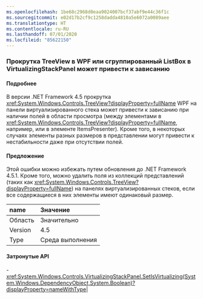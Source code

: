 ```yaml
---
ms.openlocfilehash: 1be68c2968d0eaa9024007bcf37abf9e44c36f1c
ms.sourcegitcommit: e02d17b2cf9c1258dadda4810a5e6072a0089aee
ms.translationtype: HT
ms.contentlocale: ru-RU
ms.lasthandoff: 07/01/2020
ms.locfileid: "85622150"
---
```

### <a name="scrolling-a-wpf-treeview-or-grouped-listbox-in-a-virtualizingstackpanel-can-cause-a-hang"></a>Прокрутка TreeView в WPF или сгруппированный ListBox в VirtualizingStackPanel может привести к зависанию

#### <a name="details"></a>Подробнее

В версии .NET Framework 4.5 прокрутка <xref:System.Windows.Controls.TreeView?displayProperty=fullName> WPF на панели виртуализированного стека может привести к зависанию при наличии полей в области просмотра (между элементами в <xref:System.Windows.Controls.TreeView?displayProperty=fullName>, например, или в элементе ItemsPresenter). Кроме того, в некоторых случаях элементы разных размеров в представлении могут привести к нестабильности даже при отсутствии полей.

#### <a name="suggestion"></a>Предложение

Этой ошибки можно избежать путем обновления до .NET Framework 4.5.1. Кроме того, можно удалить поля из коллекций представлений (таких как <xref:System.Windows.Controls.TreeView?displayProperty=fullName>) на панелях виртуализированных стеков, если все содержащиеся в них элементы имеют одинаковый размер.

| name    | Значение       |
|:--------|:------------|
| Область   |Значительно|
|Version|4.5|
|Type|Среда выполнения

#### <a name="affected-apis"></a>Затронутые API

-<xref:System.Windows.Controls.VirtualizingStackPanel.SetIsVirtualizing(System.Windows.DependencyObject,System.Boolean)?displayProperty=nameWithType></li></ul>|
